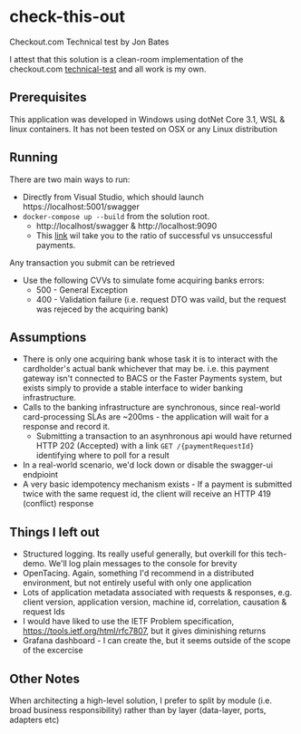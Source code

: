 # check-this-out
Checkout.com Technical test by Jon Bates

I attest that this solution is a clean-room implementation of the checkout.com [technical-test](Checkout-dotnet-Challenge-2.0.pdf) and all work is my own.

## Prerequisites
This application was developed in Windows using dotNet Core 3.1, WSL & linux containers.  It has not been tested on OSX or any Linux distribution

## Running

There are two main ways to run:
* Directly from Visual Studio, which should launch https://localhost:5001/swagger
* `docker-compose up --build` from the solution root.
  * http://localhost/swagger & http://localhost:9090
  * This [link](http://localhost:9090/graph?g0.range_input=1m&g0.expr=payment_request_success_count%20%2F%20payment_request_total_count&g0.tab=0]) wil take you to the ratio of successful vs unsuccessful payments.

Any transaction you submit can be retrieved
* Use the following CVVs to simulate fome acquiring banks errors:
  * 500 - General Exception
  * 400 - Validation failure (i.e. request DTO was vaild, but the request was rejeced by the acquiring bank)

## Assumptions
* There is only one acquiring bank whose task it is to interact with the cardholder's actual bank whichever that may be.  i.e. this payment gateway isn't connected to BACS or the Faster Payments system, but exists simply to provide a stable interface to wider banking infrastructure.
* Calls to the banking infrastructure are synchronous, since real-world card-processing SLAs are ~200ms - the application will wait for a response and record it.
  * Submitting a transaction to an asynhronous api would have returned HTTP 202 (Accepted) with a link `GET /{paymentRequestId}` identifying where to poll for a result
* In a real-world scenario, we'd lock down or disable the swagger-ui endpioint
* A very basic idempotency mechanism exists - If a payment is submitted twice with the same request id, the client will receive an HTTP 419 (conflict) response

## Things I left out

* Structured logging.  Its really useful generally, but overkill for this tech-demo.  We'll log plain messages to the console for brevity
* OpenTacing. Again, something I'd recommend in a distributed environment, but not entirely useful with only one application
* Lots of application metadata associated with requests & responses, e.g. client version, application version, machine id, correlation, causation & request Ids
* I would have liked to use the IETF Problem specification, https://tools.ietf.org/html/rfc7807, but it gives diminishing returns
* Grafana dashboard - I can create the, but it seems outside of the scope of the excercise

## Other Notes
When architecting a high-level solution, I prefer to split by module (i.e. broad business responsibility) rather than by layer (data-layer, ports, adapters etc)
